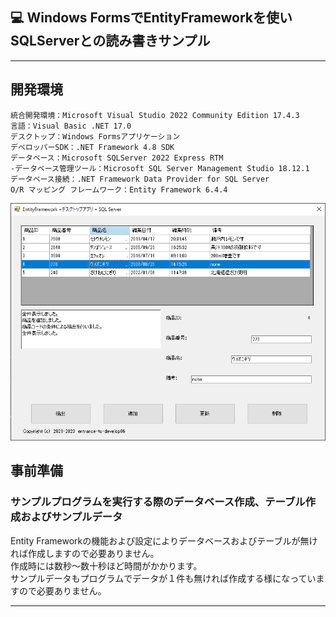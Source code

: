 ﻿## :computer: Windows FormsでEntityFrameworkを使いSQLServerとの読み書きサンプル  
___
## 開発環境
```
統合開発環境：Microsoft Visual Studio 2022 Community Edition 17.4.3  
言語：Visual Basic .NET 17.0  
デスクトップ：Windows Formsアプリケーション
デベロッパーSDK：.NET Framework 4.8 SDK  
データベース：Microsoft SQLServer 2022 Express RTM  
-データベース管理ツール：Microsoft SQL Server Management Studio 18.12.1  
データベース接続：.NET Framework Data Provider for SQL Server  
O/R マッピング フレームワーク：Entity Framework 6.4.4
```
![Img](ReadmeImg.png)  

## 事前準備  
### サンプルプログラムを実行する際のデータベース作成、テーブル作成およびサンプルデータ  
Entity Frameworkの機能および設定によりデータベースおよびテーブルが無ければ作成しますので必要ありません。  
作成時には数秒～数十秒ほど時間がかかります。  
サンプルデータもプログラムでデータが１件も無ければ作成する様になっていますので必要ありません。  

___
